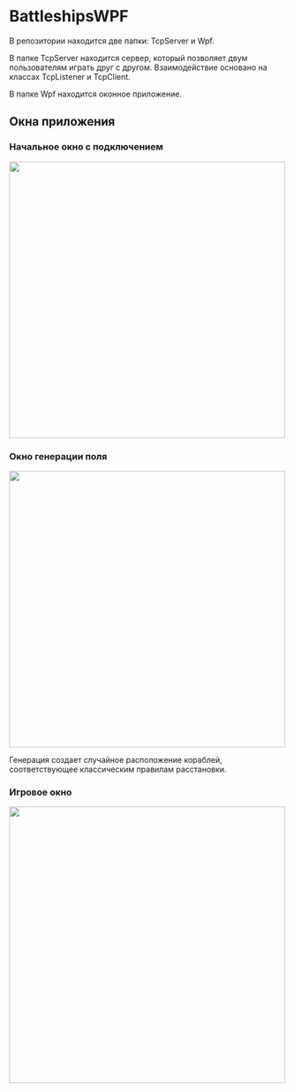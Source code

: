 # BattleshipsWPF

В репозитории находится две папки: TcpServer и Wpf. 

В папке TcpServer находится сервер, который позволяет двум пользователям играть друг с другом. Взаимодействие основано на классах TcpListener и TcpClient.

В папке Wpf находится оконное приложение.

## Окна приложения

### Начальное окно с подключением

<img src="https://user-images.githubusercontent.com/82178107/236419679-989c4f35-f317-47fc-9ea1-55e337be28c8.png" width="500">

### Окно генерации поля

<img src="https://user-images.githubusercontent.com/82178107/236420086-e9b21079-e984-46d2-b0fd-0bd72dd9ea8d.png" width="500">

Генерация создает случайное расположение кораблей, соответствующее классическим правилам расстановки.

### Игровое окно

<img src="https://user-images.githubusercontent.com/82178107/236420338-dcd37673-011f-4d4b-9deb-fbb8b4baee41.png" width="500">


